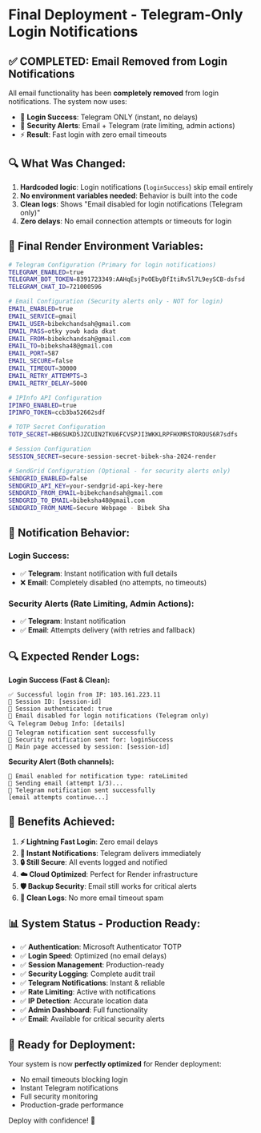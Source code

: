 # Final Deployment - Telegram-Only Login Notifications

## ✅ **COMPLETED: Email Removed from Login Notifications**

All email functionality has been **completely removed** from login notifications. The system now uses:

- 📱 **Login Success**: Telegram ONLY (instant, no delays)
- 📧 **Security Alerts**: Email + Telegram (rate limiting, admin actions)
- ⚡ **Result**: Fast login with zero email timeouts

## 🔍 **What Was Changed:**

1. **Hardcoded logic**: Login notifications (`loginSuccess`) skip email entirely
2. **No environment variables needed**: Behavior is built into the code
3. **Clean logs**: Shows "Email disabled for login notifications (Telegram only)"
4. **Zero delays**: No email connection attempts or timeouts for login

## 🚀 **Final Render Environment Variables:**

```bash
# Telegram Configuration (Primary for login notifications)
TELEGRAM_ENABLED=true
TELEGRAM_BOT_TOKEN=8391723349:AAHqEsjPoOEbyBfItiRv5l7L9eySCB-dsfsd
TELEGRAM_CHAT_ID=721000596

# Email Configuration (Security alerts only - NOT for login)
EMAIL_ENABLED=true
EMAIL_SERVICE=gmail
EMAIL_USER=bibekchandsah@gmail.com
EMAIL_PASS=otky yowb kada dkat
EMAIL_FROM=bibekchandsah@gmail.com
EMAIL_TO=bibeksha48@gmail.com
EMAIL_PORT=587
EMAIL_SECURE=false
EMAIL_TIMEOUT=30000
EMAIL_RETRY_ATTEMPTS=3
EMAIL_RETRY_DELAY=5000

# IPInfo API Configuration
IPINFO_ENABLED=true
IPINFO_TOKEN=ccb3ba52662sdf

# TOTP Secret Configuration
TOTP_SECRET=HB6SUKD5JZCUIN2TKU6FCVSPJI3WKKLRPFHXMRSTOROUS6R7sdfs

# Session Configuration
SESSION_SECRET=secure-session-secret-bibek-sha-2024-render

# SendGrid Configuration (Optional - for security alerts only)
SENDGRID_ENABLED=false
SENDGRID_API_KEY=your-sendgrid-api-key-here
SENDGRID_FROM_EMAIL=bibekchandsah@gmail.com
SENDGRID_TO_EMAIL=bibeksha48@gmail.com
SENDGRID_FROM_NAME=Secure Webpage - Bibek Sha
```

## 📱 **Notification Behavior:**

### **Login Success:**
- ✅ **Telegram**: Instant notification with full details
- ❌ **Email**: Completely disabled (no attempts, no timeouts)

### **Security Alerts (Rate Limiting, Admin Actions):**
- ✅ **Telegram**: Instant notification
- ✅ **Email**: Attempts delivery (with retries and fallback)

## 🔍 **Expected Render Logs:**

**Login Success (Fast & Clean):**
```
✅ Successful login from IP: 103.161.223.11
🔑 Session ID: [session-id]
👤 Session authenticated: true
📧 Email disabled for login notifications (Telegram only)
🔍 Telegram Debug Info: [details]
📱 Telegram notification sent successfully
📢 Security notification sent for: loginSuccess
📄 Main page accessed by session: [session-id]
```

**Security Alert (Both channels):**
```
📧 Email enabled for notification type: rateLimited
📧 Sending email (attempt 1/3)...
📱 Telegram notification sent successfully
[email attempts continue...]
```

## 🎯 **Benefits Achieved:**

1. **⚡ Lightning Fast Login**: Zero email delays
2. **📱 Instant Notifications**: Telegram delivers immediately
3. **🔒 Still Secure**: All events logged and notified
4. **☁️ Cloud Optimized**: Perfect for Render infrastructure
5. **🛡️ Backup Security**: Email still works for critical alerts
6. **🧹 Clean Logs**: No more email timeout spam

## 📊 **System Status - Production Ready:**

- ✅ **Authentication**: Microsoft Authenticator TOTP
- ✅ **Login Speed**: Optimized (no email delays)
- ✅ **Session Management**: Production-ready
- ✅ **Security Logging**: Complete audit trail
- ✅ **Telegram Notifications**: Instant & reliable
- ✅ **Rate Limiting**: Active with notifications
- ✅ **IP Detection**: Accurate location data
- ✅ **Admin Dashboard**: Full functionality
- ✅ **Email**: Available for critical security alerts

## 🚀 **Ready for Deployment:**

Your system is now **perfectly optimized** for Render deployment:
- No email timeouts blocking login
- Instant Telegram notifications
- Full security monitoring
- Production-grade performance

Deploy with confidence! 🎉